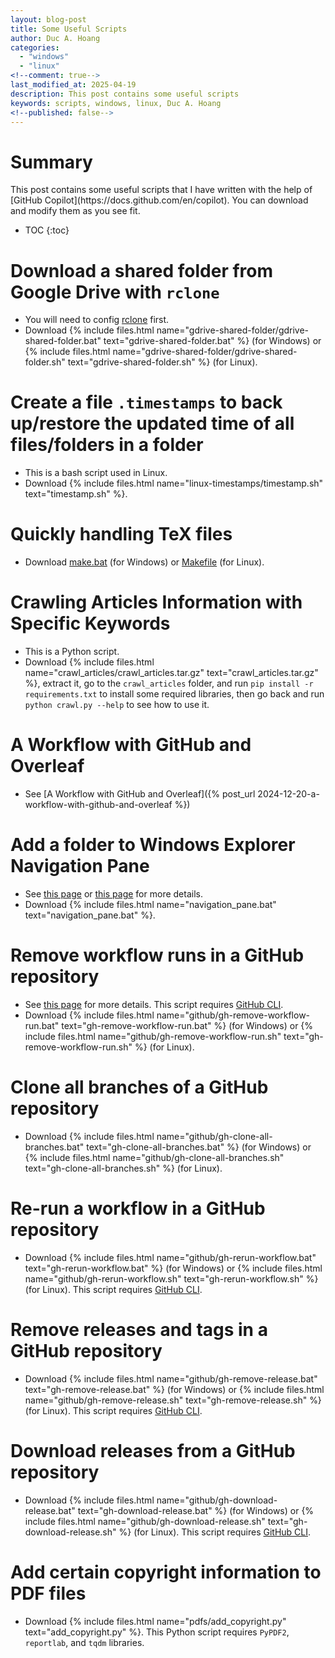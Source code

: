 ```yaml
---
layout: blog-post
title: Some Useful Scripts
author: Duc A. Hoang
categories:
  - "windows"
  - "linux"
<!--comment: true-->
last_modified_at: 2025-04-19
description: This post contains some useful scripts
keywords: scripts, windows, linux, Duc A. Hoang
<!--published: false-->
---
```


<div class="alert alert-info" markdown="1">
<h1 class="alert-heading">Summary</h1>
This post contains some useful scripts that I have written with the help of [GitHub Copilot](https://docs.github.com/en/copilot). You can download and modify them as you see fit.

* TOC
{:toc}

</div>

# Download a shared folder from Google Drive with `rclone`

* You will need to config [rclone](https://rclone.org/docs/) first.
* Download {% include files.html name="gdrive-shared-folder/gdrive-shared-folder.bat" text="gdrive-shared-folder.bat" %} (for Windows) or {% include files.html name="gdrive-shared-folder/gdrive-shared-folder.sh" text="gdrive-shared-folder.sh" %} (for Linux).

# Create a file `.timestamps` to back up/restore the updated time of all files/folders in a folder

* This is a bash script used in Linux.
* Download {% include files.html name="linux-timestamps/timestamp.sh" text="timestamp.sh" %}.

# Quickly handling TeX files

* Download [make.bat]({{site.baseurl}}/tex/make.bat) (for Windows) or [Makefile]({{site.baseurl}}/tex/Makefile) (for Linux).

# Crawling Articles Information with Specific Keywords

* This is a Python script.
* Download {% include files.html name="crawl_articles/crawl_articles.tar.gz" text="crawl_articles.tar.gz" %}, extract it, go to the `crawl_articles` folder, and run `pip install -r requirements.txt` to install some required libraries, then go back and run `python crawl.py --help` to see how to use it.

# A Workflow with GitHub and Overleaf

* See [A Workflow with GitHub and Overleaf]({% post_url 2024-12-20-a-workflow-with-github-and-overleaf %})

# Add a folder to Windows Explorer Navigation Pane

* See [this page](https://stackoverflow.com/a/34595293) or [this page](https://www.tenforums.com/customization/157121-add-specific-folders-navigation-pane.html) for more details.
* Download {% include files.html name="navigation_pane.bat" text="navigation_pane.bat" %}.

# Remove workflow runs in a GitHub repository

* See [this page](https://stackoverflow.com/questions/57927115/delete-a-workflow-from-github-actions) for more details. This script requires [GitHub CLI](https://cli.github.com/).
* Download {% include files.html name="github/gh-remove-workflow-run.bat" text="gh-remove-workflow-run.bat" %} (for Windows) or {% include files.html name="github/gh-remove-workflow-run.sh" text="gh-remove-workflow-run.sh" %} (for Linux).

# Clone all branches of a GitHub repository

* Download {% include files.html name="github/gh-clone-all-branches.bat" text="gh-clone-all-branches.bat" %} (for Windows) or {% include files.html name="github/gh-clone-all-branches.sh" text="gh-clone-all-branches.sh" %} (for Linux).

# Re-run a workflow in a GitHub repository

* Download {% include files.html name="github/gh-rerun-workflow.bat" text="gh-rerun-workflow.bat" %} (for Windows) or {% include files.html name="github/gh-rerun-workflow.sh" text="gh-rerun-workflow.sh" %} (for Linux). This script requires [GitHub CLI](https://cli.github.com/).

# Remove releases and tags in a GitHub repository

* Download {% include files.html name="github/gh-remove-release.bat" text="gh-remove-release.bat" %} (for Windows) or {% include files.html name="github/gh-remove-release.sh" text="gh-remove-release.sh" %} (for Linux). This script requires [GitHub CLI](https://cli.github.com/).

# Download releases from a GitHub repository

* Download {% include files.html name="github/gh-download-release.bat" text="gh-download-release.bat" %} (for Windows) or {% include files.html name="github/gh-download-release.sh" text="gh-download-release.sh" %} (for Linux). This script requires [GitHub CLI](https://cli.github.com/).

# Add certain copyright information to PDF files

* Download {% include files.html name="pdfs/add_copyright.py" text="add_copyright.py" %}. This Python script requires `PyPDF2`, `reportlab`, and `tqdm` libraries.
